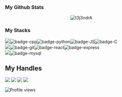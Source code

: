 ### My Github Stats
<p align="center"> <img src="https://github-readme-stats.vercel.app/api?username=t3j3ndrA&show_icons=true&count_private=true&theme=dark" alt="t3j3ndrA" />

### My Stacks
<img src="https://img.shields.io/badge/Languages-151515?style=for-the-badge&logo=plex&logoColor=FFFFFF">![badge-cpp](https://img.shields.io/badge/c%2B%2B-151515?style=for-the-badge&logo=c%2B%2B&logoColor=79740e&labelColor=151515)![badge-python](https://img.shields.io/badge/python-151515?style=for-the-badge&logo=python&logoColor=79740e&labelColor=151515)![badge-JS](https://img.shields.io/badge/Javascript-151515?style=for-the-badge&logo=javascript&logoColor=79740e&labelColor=151515)![badge-C](https://img.shields.io/badge/c-151515?style=for-the-badge&logo=c&logoColor=79740e&labelColor=151515)
 <br/>
 <img src="https://img.shields.io/badge/Frameworks-151515?style=for-the-badge&logo=IPFS&logoColor=FFFFFF">![badge-git](https://img.shields.io/badge/git-151515?style=for-the-badge&logo=git&logoColor=79740e&labelColor=151515)![badge-react](https://img.shields.io/badge/react%20JS-151515?style=for-the-badge&logo=react&logoColor=79740e&labelColor=151515)![badge-express](https://img.shields.io/badge/Express%20JS-151515?style=for-the-badge&logo=express&logoColor=79740e&labelColor=151515) <br/>
<img src="https://img.shields.io/badge/Database-151515?style=for-the-badge&logo=Redis&logoColor=FFFFFF">![badge-mysql](https://img.shields.io/badge/mongodb-151515?style=for-the-badge&logo=mongodb&logoColor=79740e&labelColor=151515)

## My Handles
 [<img src="https://img.shields.io/badge/TEJENDRA%20DHANANI-151515?style=for-the-badge&logo=linkedin&logoColor=79740e">](https://www.linkedin.com/in/dhanani-tejendra-b87351210/)
 [<img src="https://img.shields.io/badge/t3j3ndrA-151515?style=for-the-badge&logo=SVG&logoColor=79740e">](https://profile-summary-for-github.com/user/t3j3ndrA) 
 [<img src="https://img.shields.io/badge/t3j3ndrA-151515?style=for-the-badge&logo=codeforces&logoColor=79740e">](https://codeforces.com/profile/t3j) 
 [<img src="https://img.shields.io/badge/t3j3ndrA-151515?style=for-the-badge&logo=codechef&logoColor=79740e">](https://www.codechef.com/users/t3j3ndra) 

![Profile views](https://gpvc.arturio.dev/t3j3ndrA)
